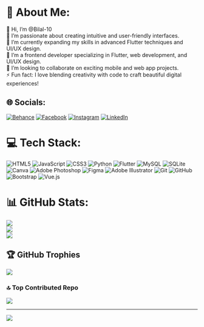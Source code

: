 # 💫 About Me:
👋 Hi, I’m @Bilal-10<br>👀 I’m passionate about creating intuitive and user-friendly interfaces.<br>🌱 I’m currently expanding my skills in advanced Flutter techniques and UI/UX design.<br>💼 I’m a frontend developer specializing in Flutter, web development, and UI/UX design.<br>💞️ I’m looking to collaborate on exciting mobile and web app projects.<br>⚡ Fun fact: I love blending creativity with code to craft beautiful digital experiences!


## 🌐 Socials:
[![Behance](https://img.shields.io/badge/Behance-1769ff?logo=behance&logoColor=white)](https://behance.net/bilalbahanshl1) [![Facebook](https://img.shields.io/badge/Facebook-%231877F2.svg?logo=Facebook&logoColor=white)](https://facebook.com/profile.php?id=100027575168393&mibextid=ZbWKwL) [![Instagram](https://img.shields.io/badge/Instagram-%23E4405F.svg?logo=Instagram&logoColor=white)](https://instagram.com/bi_ali_0) [![LinkedIn](https://img.shields.io/badge/LinkedIn-%230077B5.svg?logo=linkedin&logoColor=white)](https://linkedin.com/in/bilal-ali-a723a0323) 

# 💻 Tech Stack:
![HTML5](https://img.shields.io/badge/html5-%23E34F26.svg?style=for-the-badge&logo=html5&logoColor=white) ![JavaScript](https://img.shields.io/badge/javascript-%23323330.svg?style=for-the-badge&logo=javascript&logoColor=%23F7DF1E) ![CSS3](https://img.shields.io/badge/css3-%231572B6.svg?style=for-the-badge&logo=css3&logoColor=white) ![Python](https://img.shields.io/badge/python-3670A0?style=for-the-badge&logo=python&logoColor=ffdd54) ![Flutter](https://img.shields.io/badge/Flutter-%2302569B.svg?style=for-the-badge&logo=Flutter&logoColor=white) ![MySQL](https://img.shields.io/badge/mysql-4479A1.svg?style=for-the-badge&logo=mysql&logoColor=white) ![SQLite](https://img.shields.io/badge/sqlite-%2307405e.svg?style=for-the-badge&logo=sqlite&logoColor=white) ![Canva](https://img.shields.io/badge/Canva-%2300C4CC.svg?style=for-the-badge&logo=Canva&logoColor=white) ![Adobe Photoshop](https://img.shields.io/badge/adobe%20photoshop-%2331A8FF.svg?style=for-the-badge&logo=adobe%20photoshop&logoColor=white) ![Figma](https://img.shields.io/badge/figma-%23F24E1E.svg?style=for-the-badge&logo=figma&logoColor=white) ![Adobe Illustrator](https://img.shields.io/badge/adobe%20illustrator-%23FF9A00.svg?style=for-the-badge&logo=adobe%20illustrator&logoColor=white) ![Git](https://img.shields.io/badge/git-%23F05033.svg?style=for-the-badge&logo=git&logoColor=white) ![GitHub](https://img.shields.io/badge/github-%23121011.svg?style=for-the-badge&logo=github&logoColor=white) ![Bootstrap](https://img.shields.io/badge/bootstrap-%238511FA.svg?style=for-the-badge&logo=bootstrap&logoColor=white) ![Vue.js](https://img.shields.io/badge/vue.js-%2335495e.svg?style=for-the-badge&logo=vuedotjs&logoColor=%234FC08D)
# 📊 GitHub Stats:
![](https://github-readme-stats.vercel.app/api?username=Bilal-10&theme=dark&hide_border=false&include_all_commits=true&count_private=false)<br/>
![](https://github-readme-streak-stats.herokuapp.com/?user=Bilal-10&theme=dark&hide_border=false)<br/>
![](https://github-readme-stats.vercel.app/api/top-langs/?username=Bilal-10&theme=dark&hide_border=false&include_all_commits=true&count_private=false&layout=compact)

## 🏆 GitHub Trophies
![](https://github-profile-trophy.vercel.app/?username=Bilal-10&theme=radical&no-frame=false&no-bg=true&margin-w=4)

### 🔝 Top Contributed Repo
![](https://github-contributor-stats.vercel.app/api?username=Bilal-10&limit=5&theme=dark&combine_all_yearly_contributions=true)

---
[![](https://visitcount.itsvg.in/api?id=Bilal-10&icon=0&color=0)](https://visitcount.itsvg.in)

<!-- Proudly created with GPRM ( https://gprm.itsvg.in ) -->
